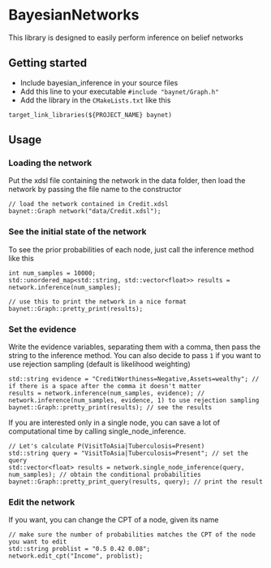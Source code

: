 # BayesianNetworks
This library is designed to easily perform inference on belief networks 

## Getting started
* Include bayesian_inference in your source files
* Add this line to your executable `#include "baynet/Graph.h"`
* Add the library in the `CMakeLists.txt` like this
```
target_link_libraries(${PROJECT_NAME} baynet)
```

## Usage
### Loading the network
Put the xdsl file containing the network in the data folder, then load the network by passing the file name to the constructor
```
// load the network contained in Credit.xdsl
baynet::Graph network("data/Credit.xdsl");
```

### See the initial state of the network
To see the prior probabilities of each node, just call the inference method like this
```
int num_samples = 10000;
std::unordered_map<std::string, std::vector<float>> results = network.inference(num_samples);

// use this to print the network in a nice format
baynet::Graph::pretty_print(results);
```

### Set the evidence
Write the evidence variables, separating them with a comma, then pass the string to the inference method. You can also decide to pass `1` if you want to use rejection sampling (default is likelihood weighting)
```
std::string evidence = "CreditWorthiness=Negative,Assets=wealthy"; // if there is a space after the comma it doesn't matter
results = network.inference(num_samples, evidence); // network.inference(num_samples, evidence, 1) to use rejection sampling
baynet::Graph::pretty_print(results); // see the results
```
If you are interested only in a single node, you can save a lot of computational time by calling single_node_inference.
```
// Let's calculate P(VisitToAsia|Tuberculosis=Present)
std::string query = "VisitToAsia|Tuberculosis=Present"; // set the query
std::vector<float> results = network.single_node_inference(query, num_samples); // obtain the conditional probabilities
baynet::Graph::pretty_print_query(results, query); // print the result
```

### Edit the network
If you want, you can change the CPT of a node, given its name
```
// make sure the number of probabilities matches the CPT of the node you want to edit
std::string problist = "0.5 0.42 0.08";
network.edit_cpt("Income", problist);
```
